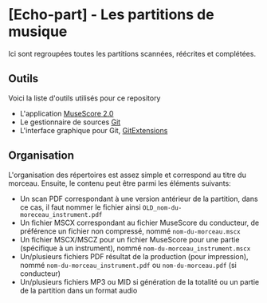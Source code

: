 # [Echo-part] - Les partitions de musique
Ici sont regroupées toutes les partitions scannées, réécrites et complétées.

## Outils
Voici la liste d'outils utilisés pour ce repository
 - L'application [MuseScore 2.0](https://musescore.org/en/download)
 - Le gestionnaire de sources [Git](https://git-scm.com/download)
 - L'interface graphique pour Git, [GitExtensions](https://github.com/gitextensions/gitextensions/releases/tag/v2.49)

## Organisation
L'organisation des répertoires est assez simple et correspond au titre du morceau.
Ensuite, le contenu peut être parmi les éléments suivants:
 - Un scan PDF correspondant à une version antérieur de la partition, dans ce cas, il faut nommer le fichier ainsi `OLD_nom-du-moreceau_instrument.pdf`
 - Un fichier MSCX correspondant au fichier MuseScore du conducteur, de préférence un fichier non compressé, nommé `nom-du-morceau.mscx`
 - Un fichier MSCX/MSCZ pour un fichier MuseScore pour une partie (spécifique à un instrument), nommé `nom-du-morceau_instrument.mscx`
 - Un/plusieurs fichiers PDF résultat de la production (pour impression), nommé `nom-du-morceau_instrument.pdf` ou `nom-du-morceau.pdf` (si conducteur)
 - Un/plusieurs fichiers MP3 ou MID si génération de la totalité ou un partie de la partition dans un format audio
 


